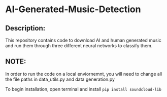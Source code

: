 # AI-Generated-Music-Detection
## Description:
This repository contains code to download AI and human generated music and run them through three different neural networks to classify them.

## NOTE:
In order to run the code on a local enviornemnt, you will need to change all the file paths in data_utils.py and data generation.py

To begin installation, open terminal and install `pip install soundcloud-lib`

